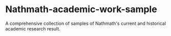 # Nathmath-academic-work-sample
A comprehensive collection of samples of Nathmath's current and historical academic research result.
